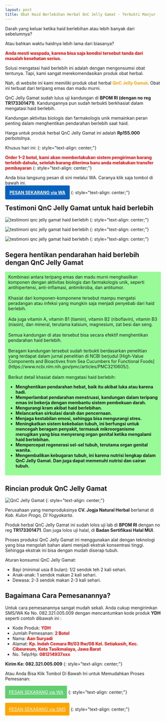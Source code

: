 ```yaml
---
layout: post
title: Obat Haid Berlebihan Herbal QnC Jelly Gamat - Terbukti Manjur
---
```


Darah yang keluar ketika haid berlebihan atau lebih banyak dari sebelumnya?

Atau bahkan waktu haidnya lebih lama dari biasanya?

<strong style="color: red;">Anda mesti waspada, karena bisa saja kondisi tersebut tanda dari masalah kesehatan serius.</strong>

Solusi mengatasi haid berlebih ini adalah dengan mengonsumsi obat tentunya. Tapi, kami sangat merekomendasikan produk obat herbal.

Nah, di website ini kami memiliki produk obat herbal <strong style="color: orange;">QnC Jelly Gamat</strong>. Obat ini terbuat dari teripang emas dan madu murni.

QnC Jelly Gamat sudah lulus uji kandungan di **BPOM RI (dengan no reg TR173301471)**. Kandungannya pun sudah terbukti berkhasiat dalam mengatasi haid berlebih.

Kandungan aktivitas biologis dan farmakologis unik memainkan peran penting dalam menghentikan pendarahan berlebih saat haid.

Harga untuk produk herbal QnC Jelly Gamat ini adalah **Rp155.000** perbotolnya.

Khusus hari ini:
{: style="text-align: center;"}

<strong style="color: red; text-align: center;">Order 1–2 botol, kami akan memberlakukan sistem pengiriman barang terlebih dahulu, setelah barang diterima baru anda melakukan transfer pembayaran</strong>
{: style="text-align: center;"}

Anda bisa langsung pesan di sini melalui WA. Caranya klik saja tombol di bawah ini.


<a href="https://api.whatsapp.com/send?phone=6282321005009&text=Saya%20pesan%20obat%20herbal%20QnC%20Jelly%20Gamat%20dengan%20format%20pesanan%3A%0A-%20Kode%20produk%3A%20YDH%0A-%20Jumlah%20pesanan%3A%20%0A-%20Nama%20lengkap%3A%0A-%20Alamat%3A%0A-%20No.%20Hp%2FTelepon%3A" style="background-color: #0761bf; border: solid 4px #0761bf; border-radius: 4px; color: white; padding: 10px;"><strong>PESAN SEKARANG via WA</strong></a>
{: style="text-align: center;"}

## Testimoni QnC Jelly Gamat untuk haid berlebih

![testimoni qnc jelly gamat haid berlebih](https://1.bp.blogspot.com/-hMySt82byxI/XfRdStoDkMI/AAAAAAAACV8/TEl2BZAwtgE-lYGnxsOx4OGJ4CDbkY5sgCLcBGAsYHQ/s1600/haid-berlebih.jpg)
{: style="text-align: center;"}

![testimoni qnc jelly gamat haid berlebih](https://1.bp.blogspot.com/-ecCUOoXQLIw/XfRdSrsCvPI/AAAAAAAACWA/im3rlkl-DEwsT3HOmUFxSOhxhg7dun-vgCLcBGAsYHQ/s1600/haid-berlebih3.jpg)
{: style="text-align: center;"}

![testimoni qnc jelly gamat haid berlebih](https://1.bp.blogspot.com/-EglUglLPLNQ/XfRdSKg8GxI/AAAAAAAACV4/1OX8MzoXrAQXqf--Mc4VSnqOPoAf_f3cgCLcBGAsYHQ/s1600/haid-berlebih2.jpg)
{: style="text-align: center;"}

## Segera hentikan pendarahan haid berlebih dengan QnC Jelly Gamat

<div style="background-color: palegreen; padding: 8px 10px;">
Kombinasi antara teripang emas dan madu murni menghasilkan komponen dengan aktivitas biologis dan farmakologis unik, seperti antihipertensi, anti-inflamasi, antimikroba, dan antitumor.
<br/>
<br/>
Khasiat dari komponen-komponene tersebut mampu mengatsi peradangan atau infeksi yang mungkin saja menjadi penyebab dari haid berlebih.
<br/>
<br/>
Ada juga vitamin A, vitamin B1 (tiamin), vitamin B2 (riboflavin), vitamin B3 (niasin), dan mineral, terutama kalsium, magnesium, zat besi dan seng.
<br/>
<br/>
Semua kandungan di atas tersebut bisa secara efektif menghentikan pendarahan haid berlebih.
<br/>
<br/>
Beragam kandungan tersebut sudah terbukti berdasarkan penelitian yang terdapat dalam jurnal penelitian di NCBI berjudul [High-Value Components and Bioactives from Sea Cucumbers for Functional Foods](https://www.ncbi.nlm.nih.gov/pmc/articles/PMC3210605/).
<br/>
<br/>
Berikut detail khasiat dalam mengatasi haid berlebih:
<br/>
<ul>
	<li style="font-weight: bold;">Menghentikan pendarahan hebat, baik itu akibat luka atau karena hadi.</li>
	<li style="font-weight: bold;">Memperlambat pendarahan menstruasi, kandungan dalam teripang emas ini bekerja dengan membantu sistem pembekuan darah.</li>
	<li style="font-weight: bold;">Mengurangi kram akibat haid berlebihan.</li>
	<li style="font-weight: bold;">Melancarkan sirkulasi darah dan pencernaan.</li>
	<li style="font-weight: bold;">Menjaga kestabilan emosi, sehingga bisa mengurangi stres.</li>
	<li style="font-weight: bold;">Meningkatkan sistem kekebalan tubuh, ini berfungsi untuk mencegah beragam penyakit, termasuk mikroorganisme merugikan yang bisa menyerang organ genital ketika mengalami haid berlebihan.</li>
	<li style="font-weight: bold;">Mempercepat regenerasi sel-sel tubuh, terutama organ genital wanita.</li>
	<li style="font-weight: bold;">Mengembalikan kebugaran tubuh, ini karena nutrisi lengkap dalam QnC Jelly Gamat. Dan juga dapat memenuhi nutrisi dan cairan tubuh.</li>
</ul>
</div>

## Rincian produk QnC Jelly Gamat

![QnC Jelly Gamat](https://2.bp.blogspot.com/-ZqoptIpzxV0/WjiqXwgcmeI/AAAAAAAAAGc/w9p2MzJnaN4T369kRzyMIgpeQw3vfS2RgCLcBGAs/s1600/medium1.JPG)
{: style="text-align: center;"}

Perusahaan yang memproduksinya **CV. Jogja Natural Herbal** berlamat di *Kab. Kulon Progo, DI Yogyakarta*.

Produk herbal QnC Jelly Gamat ini sudah lolos uji lab di **BPOM RI** dengan no reg **TR173301471**. Dan juga lolos uji halal, di **Badan Sertifikasi Halal MUI**.

Proses produksi QnC Jelly Gamat ini menggunakan alat dengan teknologi yang bisa mengolah bahan alami menjadi ekstrak konsentrasi tinggi. Sehingga ekstrak ini bisa dengan mudah diserap tubuh.

Aturan konsumsi QnC Jelly Gamat:

+ Bayi (minimal usia 8 bulan): 1/2 sendok teh 2 kali sehari.
+ Anak-anak: 1 sendok makan 2 kali sehari.
+ Dewasa: 2-3 sendok makan 2-3 kali sehari.

## Bagaimana Cara Pemesanannya?

Untuk cara pemesanannya sangat mudah sekali. Anda cukup mengirimkan SMS/WA Ke No. 082.321.005.009 dengan mencantumkan kode produk **YDH** seperti contoh dibawah ini :

+ Kode Produk: <strong style="color: red;">YDH</strong>
+ Jumlah Pemesanan: <strong style="color: red;">2 Botol</strong>
+ Nama: <strong style="color: red;">Aan Suryadi</strong>
+ Alamat: <strong style="color: red;">Kp. Indah Cemara Rt/03 Rw/08 Kel. Setiakasih, Kec. Cibeureum, Kota Tasikmalaya, Jawa Barat</strong>
+ No. Telp/Hp: <strong style="color: red;">081214937xxx</strong>

**Kirim Ke: 082.321.005.009**
{: style="text-align: center;"}

Atau Anda Bisa Klik Tombol Di Bawah Ini untuk Memudahkan Proses Pemesanan:

<a style="background-color: #61ce70; border-radius: 2px; border: 2px solid rgb(97, 206, 112); color: white; display: inline-block; padding: 10px;" href="https://api.whatsapp.com/send?phone=6282321005009&text=Saya%20pesan%20obat%20herbal%20QnC Jelly Gamat%20dengan%20format%20pesanan%3A%0A-%20Kode%20produk%3A%20YDH%0A-%20Jumlah%20pesanan%3A%20%0A-%20Nama%20lengkap%3A%0A-%20Alamat%3A%0A-%20No.%20Hp%2FTelepon%3A">PESAN SEKARANG via WA</a>
{: style="text-align: center;"}

<a style="background-color: orange; border-radius: 2px; border: 2px solid orange; color: white; display: inline-block; padding: 10px;" href="sms:+6282321005009?body=Saya%20pesan%20obat%20herbal%20QnC Jelly Gamat%20dengan%20format%20pesanan%3A%0A-%20Kode%20produk%3A%20YDH%0A-%20Jumlah%20pesanan%3A%20%0A-%20Nama%20lengkap%3A%0A-%20Alamat%3A%0A-%20No.%20Hp%2FTelepon%3A">PESAN SEKARANG via SMS</a>
{: style="text-align: center;"}

